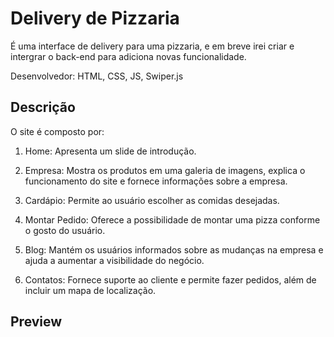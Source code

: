  # Delivery de Pizzaria

É uma interface de delivery para uma pizzaria, e em breve irei criar e intergrar o back-end para adiciona novas funcionalidade.

Desenvolvedor: HTML, CSS, JS, Swiper.js

## Descrição
O site é composto por:

1. Home: Apresenta um slide de introdução.

1. Empresa: Mostra os produtos em uma galeria de imagens, explica o funcionamento do site e fornece informações sobre a empresa.

1. Cardápio: Permite ao usuário escolher as comidas desejadas.

1. Montar Pedido: Oferece a possibilidade de montar uma pizza conforme o gosto do usuário.

1. Blog: Mantém os usuários informados sobre as mudanças na empresa e ajuda a aumentar a visibilidade do negócio.

1. Contatos: Fornece suporte ao cliente e permite fazer pedidos, além de incluir um mapa de localização.

## Preview